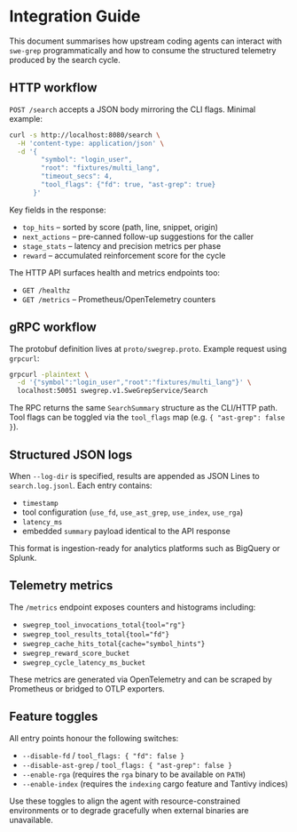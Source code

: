 # Integration Guide

This document summarises how upstream coding agents can interact with
`swe-grep` programmatically and how to consume the structured telemetry
produced by the search cycle.

## HTTP workflow

`POST /search` accepts a JSON body mirroring the CLI flags. Minimal example:

```bash
curl -s http://localhost:8080/search \
  -H 'content-type: application/json' \
  -d '{
        "symbol": "login_user",
        "root": "fixtures/multi_lang",
        "timeout_secs": 4,
        "tool_flags": {"fd": true, "ast-grep": true}
      }'
```

Key fields in the response:

- `top_hits` – sorted by score (path, line, snippet, origin)
- `next_actions` – pre-canned follow-up suggestions for the caller
- `stage_stats` – latency and precision metrics per phase
- `reward` – accumulated reinforcement score for the cycle

The HTTP API surfaces health and metrics endpoints too:

- `GET /healthz`
- `GET /metrics` – Prometheus/OpenTelemetry counters

## gRPC workflow

The protobuf definition lives at `proto/swegrep.proto`. Example request using
`grpcurl`:

```bash
grpcurl -plaintext \
  -d '{"symbol":"login_user","root":"fixtures/multi_lang"}' \
  localhost:50051 swegrep.v1.SweGrepService/Search
```

The RPC returns the same `SearchSummary` structure as the CLI/HTTP path. Tool
flags can be toggled via the `tool_flags` map (e.g. `{ "ast-grep": false }`).

## Structured JSON logs

When `--log-dir` is specified, results are appended as JSON Lines to
`search.log.jsonl`. Each entry contains:

- `timestamp`
- tool configuration (`use_fd`, `use_ast_grep`, `use_index`, `use_rga`)
- `latency_ms`
- embedded `summary` payload identical to the API response

This format is ingestion-ready for analytics platforms such as BigQuery or
Splunk.

## Telemetry metrics

The `/metrics` endpoint exposes counters and histograms including:

- `swegrep_tool_invocations_total{tool="rg"}`
- `swegrep_tool_results_total{tool="fd"}`
- `swegrep_cache_hits_total{cache="symbol_hints"}`
- `swegrep_reward_score_bucket`
- `swegrep_cycle_latency_ms_bucket`

These metrics are generated via OpenTelemetry and can be scraped by Prometheus
or bridged to OTLP exporters.

## Feature toggles

All entry points honour the following switches:

- `--disable-fd` / `tool_flags: { "fd": false }`
- `--disable-ast-grep` / `tool_flags: { "ast-grep": false }`
- `--enable-rga` (requires the `rga` binary to be available on `PATH`)
- `--enable-index` (requires the `indexing` cargo feature and Tantivy indices)

Use these toggles to align the agent with resource-constrained environments or
to degrade gracefully when external binaries are unavailable.
